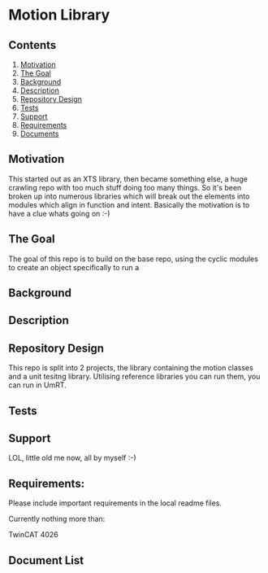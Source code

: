 # Motion Library

## Contents

1. [Motivation](#motivation)
2. [The Goal](#the-goal)
3. [Background](#background)
4. [Description](#description)
3. [Repository Design](#repository-design)
4. [Tests](#Tests)
5. [Support](#Support)
6. [Requirements](#Requirements)
7. [Documents](#Document-List)

## Motivation

This started out as an XTS library, then became something else, a huge crawling repo with too much stuff doing too many things. So it's been broken up into numerous libraries which will break out the elements into modules which align in function and intent. Basically the motivation is to have a clue whats going on :-) 

## The Goal

The goal of this repo is to build on the base repo, using the cyclic modules to create an object specifically to run a 

## Background



## Description



## Repository Design

This repo is split into 2 projects, the library containing the motion classes and a unit tesitng library.
Utilising reference libraries you can run them, you can run in UmRT.


## Tests



## Support

LOL, little old me now, all by myself :-)


## Requirements: 

Please include important requirements in the local readme files.

Currently nothing more than:

TwinCAT 4026


## Document List





